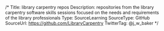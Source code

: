 /*
Title: library carpentry repos
Description: repositories from the library carpentry software skills sessions focused on the needs and requirements of the library professionals
Type: SourceLearning
SourceType: GitHub
SourceUrl: https://github.com/LibraryCarpentry
TwitterTag: @j_w_baker
*/